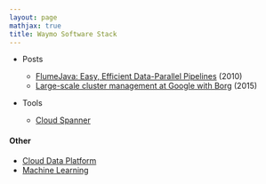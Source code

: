 ```yaml
---
layout: page
mathjax: true
title: Waymo Software Stack
---
```

* Posts
  * [FlumeJava: Easy, Efficient Data-Parallel Pipelines](https://storage.googleapis.com/pub-tools-public-publication-data/pdf/35650.pdf) (2010)
  * [Large-scale cluster management at Google with Borg](https://storage.googleapis.com/pub-tools-public-publication-data/pdf/43438.pdf) (2015)

* Tools
  * [Cloud Spanner](https://cloud.google.com/spanner)

#### Other
* [Cloud Data Platform](../cloud_data_platform.md)
* [Machine Learning](../machine_learning.md)

